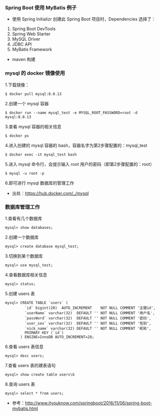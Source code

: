 ### Spring Boot 使用 MyBatis 例子

* 使用 Spring Initializr 创建此 Spring Boot 项目时，Dependencies 选择了：
1. Spring Boot DevTools
2. Spring Web Starter
3. MySQL Driver
4. JDBC API
5. MyBatis Framework

* maven 构建

### mysql 的 docker 镜像使用
1.下载镜像：
```
$ docker pull mysql:8.0.13
```
2.创建一个 mysql 容器
```
$ docker run --name mysql_test -e MYSQL_ROOT_PASSWORD=root -d mysql:8.0.13
```
3.查看 mysql 容器的相关信息
```
$ docker ps
```
4.进入创建的 mysql 容器的 bash，容器名字为第2步骤配置的：mysql_test
```
$ docker exec -it mysql_test bash
```
5.进入 mysql 命令行，会提示输入 root 用户的密码（即第2步骤配置的：root）
```
$ mysql -u root -p
```
6.即可进行 mysql 数据库的管理工作
* 出处：https://hub.docker.com/_/mysql

### 数据库管理工作
1.查看有几个数据库
```
mysql> show databases;
```
2.创建一个数据库
```
mysql> create database mysql_test;
```
3.切换到某个数据库
```
mysql> use mysql_test;
```
4.查看数据库相关信息
```
mysql> status;
```
5.创建 users 表
```
mysql> CREATE TABLE `users` (
         `id` bigint(20)  AUTO_INCREMENT    NOT NULL COMMENT '主键id',
         `userName` varchar(32)  DEFAULT '' NOT NULL COMMENT '用户名',
         `passWord` varchar(32)  DEFAULT '' NOT NULL COMMENT '密码',
         `user_sex` varchar(32)  DEFAULT '' NOT NULL COMMENT '性别',
         `nick_name` varchar(32) DEFAULT '' NOT NULL COMMENT '昵称',
         PRIMARY KEY (`id`)
       ) ENGINE=InnoDB AUTO_INCREMENT=28;
```
6.查看 users 表信息
```
mysql> desc users;
```
7.查看 users 表的建表语句
```
mysql> show create table users\G
```
8.查询 users 表
```
mysql> select * from users;
```


* 参考：http://www.ityouknow.com/springboot/2016/11/06/spring-boot-mybatis.html